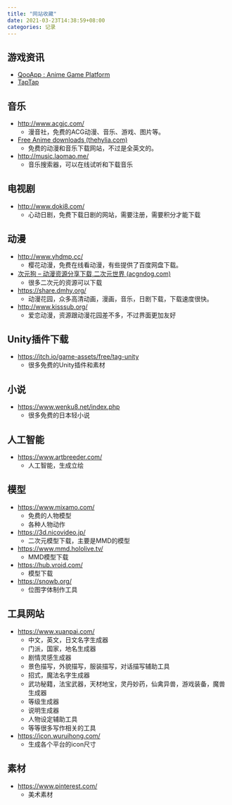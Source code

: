 ```yaml
---
title: "网站收藏"
date: 2021-03-23T14:38:59+08:00
categories: 记录
---
```


## 游戏资讯

- [QooApp : Anime Game Platform](https://www.qoo-app.com/)
- [TapTap](https://www.taptap.com/)

## 音乐

- http://www.acgjc.com/
  - 漫音社，免费的ACG动漫、音乐、游戏、图片等。
- [Free Anime downloads (thehylia.com)](https://anime.thehylia.com/)
  - 免费的动漫和音乐下载网站，不过是全英文的。
- http://music.laomao.me/
  - 音乐搜索器，可以在线试听和下载音乐

## 电视剧

- http://www.doki8.com/
  - 心动日剧，免费下载日剧的网站，需要注册，需要积分才能下载

## 动漫

- http://www.yhdmp.cc/
  - 樱花动漫，免费在线看动漫，有些提供了百度网盘下载。
- [次元狗 – 动漫资源分享下载,二次元世界 (acgndog.com)](https://www.acgndog.com/)
  - 很多二次元的资源可以下载
- https://share.dmhy.org/
  - 动漫花园，众多高清动画，漫画，音乐，日剧下载，下载速度很快。
- http://www.kisssub.org/
  - 爱恋动漫，资源跟动漫花园差不多，不过界面更加友好



## Unity插件下载

- https://itch.io/game-assets/free/tag-unity
  - 很多免费的Unity插件和素材



## 小说

- https://www.wenku8.net/index.php
  - 很多免费的日本轻小说



## 人工智能

- https://www.artbreeder.com/
  - 人工智能，生成立绘



## 模型

- https://www.mixamo.com/
  - 免费的人物模型
  - 各种人物动作
- https://3d.nicovideo.jp/
  - 二次元模型下载，主要是MMD的模型
- https://www.mmd.hololive.tv/
  - MMD模型下载
- https://hub.vroid.com/
  - 模型下载
- https://snowb.org/
  - 位图字体制作工具



## 工具网站

- https://www.xuanpai.com/
  - 中文，英文，日文名字生成器
  - 门派，国家，地名生成器
  - 剧情灵感生成器
  - 景色描写，外貌描写，服装描写，对话描写辅助工具
  - 招式，魔法名字生成器
  - 武功秘籍，法宝武器，天材地宝，灵丹妙药，仙禽异兽，游戏装备，魔兽生成器
  - 等级生成器
  - 说明生成器
  - 人物设定辅助工具
  - 等等很多写作相关的工具
- https://icon.wuruihong.com/
  - 生成各个平台的icon尺寸



## 素材

- https://www.pinterest.com/
  - 美术素材